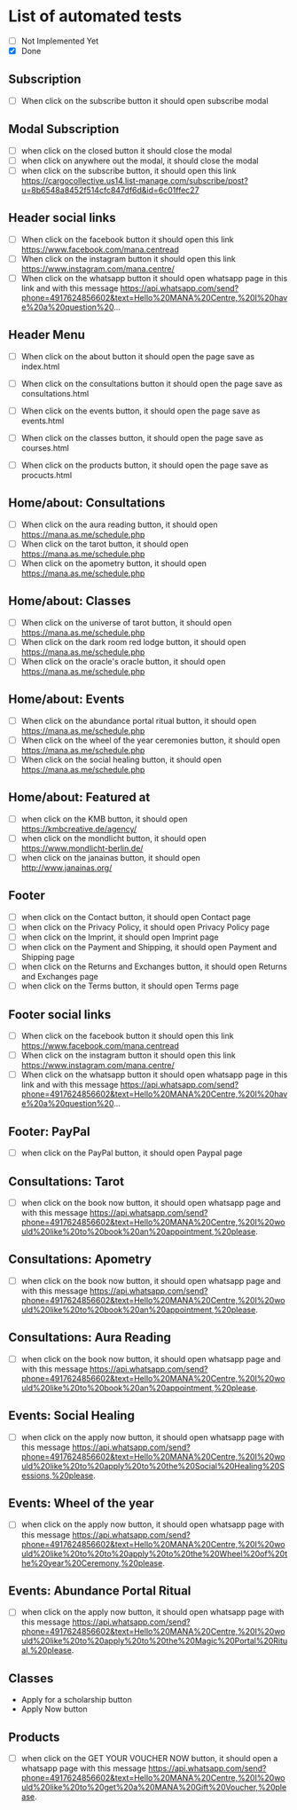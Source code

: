 # List of automated tests

- [ ] Not Implemented Yet
- [x] Done

## Subscription
- [ ] When click on the subscribe button it should open subscribe modal

## Modal Subscription
- [ ] when click on the closed button it should close the modal
- [ ] when click on anywhere out the modal, it should close the modal
- [ ] when click on the subscribe button, it should open this link https://cargocollective.us14.list-manage.com/subscribe/post?u=8b6548a8452f514cfc847df6d&id=6c01ffec27

## Header social links
- [ ] When click on the facebook button it should open this link https://www.facebook.com/mana.centread
- [ ] When click on the instagram button it should open this link https://www.instagram.com/mana.centre/
- [ ] When click on the whatsapp button it should open whatsapp page in this link and with this message https://api.whatsapp.com/send?phone=4917624856602&text=Hello%20MANA%20Centre,%20I%20have%20a%20question%20...

## Header Menu
- [ ] When click on the about button it should open the page save as index.html 
- [ ] When click on the consultations button it should open the page save as consultations.html
- [ ] When click on the events button, it should open the page save as events.html
- [ ] When click on the classes button, it should open the page save as courses.html
- [ ] When click on the products button, it should open the page save as procucts.html


## Home/about: Consultations
- [ ] When click on the aura reading button, it should open https://mana.as.me/schedule.php
- [ ] When click on the tarot button, it should open https://mana.as.me/schedule.php
- [ ] When click on the apometry button, it should open https://mana.as.me/schedule.php

## Home/about: Classes
- [ ] When click on the universe of tarot button, it should open https://mana.as.me/schedule.php
- [ ] When click on the dark room red lodge button, it should open https://mana.as.me/schedule.php
- [ ] When click on the oracle's oracle button, it should open https://mana.as.me/schedule.php

## Home/about: Events
- [ ] When click on the abundance portal ritual button, it should open https://mana.as.me/schedule.php
- [ ] When click on the wheel of the year ceremonies button, it should open https://mana.as.me/schedule.php
- [ ] When click on the social healing button, it should open https://mana.as.me/schedule.php

## Home/about: Featured at
- [ ] when click on the KMB button, it should open https://kmbcreative.de/agency/
- [ ] when click on the mondlicht button, it should open https://www.mondlicht-berlin.de/
- [ ] when click on the janainas button, it should open http://www.janainas.org/

## Footer
- [ ] when click on the Contact button, it should open Contact page
- [ ] when click on the Privacy Policy, it should open Privacy Policy page
- [ ] when click on the Imprint, it should open Imprint page
- [ ] when click on the Payment and Shipping, it should open Payment and Shipping page
- [ ] when click on the Returns and Exchanges button, it should open Returns and Exchanges page
- [ ] when click on the Terms button, it should open Terms page

## Footer social links
- [ ] When click on the facebook button it should open this link https://www.facebook.com/mana.centread
- [ ] When click on the instagram button it should open this link https://www.instagram.com/mana.centre/
- [ ] When click on the whatsapp button it should open whatsapp page in this link and with this message https://api.whatsapp.com/send?phone=4917624856602&text=Hello%20MANA%20Centre,%20I%20have%20a%20question%20...
 
## Footer: PayPal
- [ ] when click on the PayPal button, it should open Paypal page 

## Consultations: Tarot
- [ ] when click on the book now button, it should open whatsapp page and with this message https://api.whatsapp.com/send?phone=4917624856602&text=Hello%20MANA%20Centre,%20I%20would%20like%20to%20book%20an%20appointment,%20please.

## Consultations: Apometry
- [ ] when click on the book now button, it should open whatsapp page and with this message https://api.whatsapp.com/send?phone=4917624856602&text=Hello%20MANA%20Centre,%20I%20would%20like%20to%20book%20an%20appointment,%20please.

## Consultations: Aura Reading
- [ ] when click on the book now button, it should open whatsapp page and with this message https://api.whatsapp.com/send?phone=4917624856602&text=Hello%20MANA%20Centre,%20I%20would%20like%20to%20book%20an%20appointment,%20please.

## Events: Social Healing
- [ ] when click on the apply now button, it should open whatsapp page with this message https://api.whatsapp.com/send?phone=4917624856602&text=Hello%20MANA%20Centre,%20I%20would%20like%20to%20apply%20to%20the%20Social%20Healing%20Sessions,%20please.

## Events: Wheel of the year
- [ ] when click on the apply now button, it should open whatsapp page with this message https://api.whatsapp.com/send?phone=4917624856602&text=Hello%20MANA%20Centre,%20I%20would%20like%20to%20to%20apply%20to%20the%20Wheel%20of%20the%20year%20Ceremony,%20please.

## Events: Abundance Portal Ritual
- [ ] when click on the apply now button, it should open whatsapp page with this message https://api.whatsapp.com/send?phone=4917624856602&text=Hello%20MANA%20Centre,%20I%20would%20like%20to%20apply%20to%20the%20Magic%20Portal%20Ritual,%20please.

## Classes 
- Apply for a scholarship button
- Apply Now button

## Products
- [ ] when click on the GET YOUR VOUCHER NOW button, it should open a whatsapp page with this message https://api.whatsapp.com/send?phone=4917624856602&text=Hello%20MANA%20Centre,%20I%20would%20like%20to%20get%20a%20MANA%20Gift%20Voucher,%20please.
